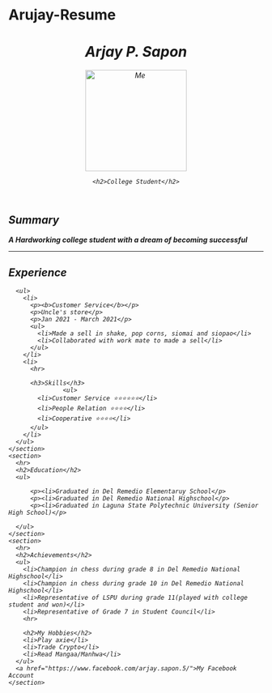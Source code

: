 # Arujay-Resume
<!DOCTYPE html>
<html>
<head>
  <title>My Resume</title>
 
</head>
<body>
  <header>
    <h1><i>Arjay P. Sapon<i\></h1> <img src="C:\Users\Frudy\Downloads\Aru.jpg" alt="Me" width="200" height="200">
    
    <h2>College Student</h2>


  </header>
  <main>
    <section>
<h2> Summary</h2>
<b>A Hardworking college student with a dream of becoming successful</b>
  <hr>
      <h2>Experience</h2>

      <ul>
        <li>
          <p><b>Customer Service</b></p>
          <p>Uncle's store</p>
          <p>Jan 2021 - March 2021</p>
          <ul>
            <li>Made a sell in shake, pop corns, siomai and siopao</li>
            <li>Collaborated with work mate to made a sell</li>
          </ul>
        </li>
        <li>
          <hr>

          <h3>Skills</h3>
                   <ul>
            <li>Customer Service ⭐️⭐⭐️⭐️⭐️⭐️</li>
            <li>People Relation ⭐️⭐️⭐️⭐️</li>
            <li>Cooperative ⭐️⭐️⭐️⭐️</li>
          </ul>
        </li>
      </ul>
    </section>
    <section>
      <hr>
      <h2>Education</h2>
      <ul>
        
          <p><li>Graduated in Del Remedio Elementaruy School</p>
          <p><li>Graduated in Del Remedio National Highschool</p>
          <p><li>Graduated in Laguna State Polytechnic University (Senior High School)</p>
       
      </ul>
    </section>
    <section>
      <hr>
      <h2>Achievements</h2>
      <ul>
        <li>Champion in chess during grade 8 in Del Remedio National Highschool</li>
        <li>Champion in chess during grade 10 in Del Remedio National Highschool</li>
        <li>Representative of LSPU during grade 11(played with college student and won)</li>
        <li>Representative of Grade 7 in Student Council</li>
        <hr>

        <h2>My Hobbies</h2>
        <li>Play axie</li>
        <li>Trade Crypto</li>
        <li>Read Mangaa/Manhwa</li>
      </ul>
      <a href="https://www.facebook.com/arjay.sapon.5/">My Facebook Account
    </section>
  </main>
</body>
</html>
